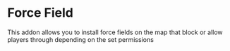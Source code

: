 # Force Field

This addon allows you to install force fields on the map that block or allow players through depending on the set permissions
